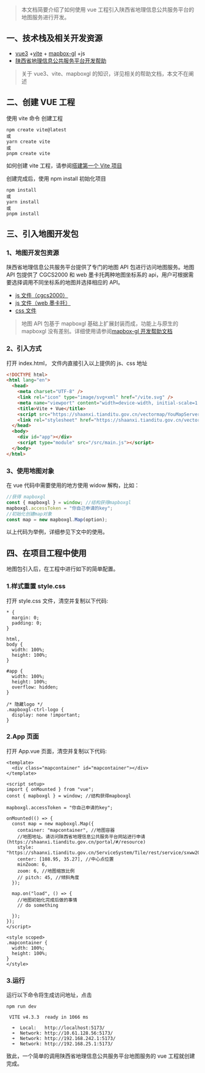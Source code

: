 > 本文档简要介绍了如何使用 vue 工程引入陕西省地理信息公共服务平台的地图服务进行开发。

## 一、技术栈及相关开发资源

- [vue3](https://cn.vuejs.org/) +[vite](https://cn.vitejs.dev/) + [mapbox-gl](https://docs.mapbox.com/mapbox-gl-js/api/) +js
- [陕西省地理信息公共服务平台开发帮助](https://shaanxi.tianditu.gov.cn/portal/#/devDocument)

> 关于 vue3、vite、mapboxgl 的知识，详见相关的帮助文档，本文不在阐述

## 二、创建 VUE 工程

使用 vite 命令 创建工程

```
npm create vite@latest
或
yarn create vite
或
pnpm create vite

```

如何创建 vite 工程，请参阅[搭建第一个 Vite 项目](https://cn.vitejs.dev/guide/)

创建完成后，使用 npm install 初始化项目

```
npm install
或
yarn install
或
pnpm install
```

## 三、引入地图开发包

### 1、地图开发包资源

陕西省地理信息公共服务平台提供了专门的地图 API 包进行访问地图服务。地图 API 包提供了 CGCS2000 和 web 墨卡托两种地图坐标系的 api，用户可根据需要选择调用不同坐标系的地图并选择相应的 API。

- [js 文件（cgcs2000）](https://shaanxi.tianditu.gov.cn/vectormap/YouMapServer/JavaScriptLib/mapbox-gl-cgcs2000.js)
- [js 文件（web 墨卡托）](https://shaanxi.tianditu.gov.cn/vectormap/YouMapServer/JavaScriptLib/mapbox-gl.js)
- [css 文件](https://shaanxi.tianditu.gov.cn/vectormap/YouMapServer/JavaScriptLib/mapbox-gl.css)

> 地图 API 包基于 mapboxgl 基础上扩展封装而成，功能上与原生的 mapboxgl 没有差别。详细使用请参阅[mapbox-gl 开发帮助文档](https://docs.mapbox.com/mapbox-gl-js/api/)

### 2、引入方式

打开 index.html， 文件内直接引入以上提供的 js、css 地址

```html
<!DOCTYPE html>
<html lang="en">
  <head>
    <meta charset="UTF-8" />
    <link rel="icon" type="image/svg+xml" href="/vite.svg" />
    <meta name="viewport" content="width=device-width, initial-scale=1.0" />
    <title>Vite + Vue</title>
    <script src="https://shaanxi.tianditu.gov.cn/vectormap/YouMapServer/JavaScriptLib/mapbox-gl-cgcs2000.js"></script>
    <link rel="stylesheet" href="https://shaanxi.tianditu.gov.cn/vectormap/YouMapServer/JavaScriptLib/mapbox-gl.css" />
  </head>
  <body>
    <div id="app"></div>
    <script type="module" src="/src/main.js"></script>
  </body>
</html>
```

### 3、使用地图对象

在 vue 代码中需要使用的地方使用 widow 解构，比如：

```javascript
//获得 mapboxgl
const { mapboxgl } = window; //结构获得mapboxgl
mapboxgl.accessToken = "你自己申请的key";
//初始化创建map对象
const map = new mapboxgl.Map(option);
```

以上代码为举例，详细参见下文中的使用。

## 四、在项目工程中使用

地图包引入后，在工程中进行如下的简单配置。

### 1.样式重置 style.css

打开 style.css 文件，清空并复制以下代码:

```
* {
  margin: 0;
  padding: 0;
}

html,
body {
  width: 100%;
  height: 100%;
}

#app {
  width: 100%;
  height: 100%;
  overflow: hidden;
}

/* 隐藏logo */
.mapboxgl-ctrl-logo {
  display: none !important;
}

```

### 2.App 页面

打开 App.vue 页面，清空并复制以下代码:

```
<template>
  <div class="mapcontainer" id="mapcontainer"></div>
</template>

<script setup>
import { onMounted } from "vue";
const { mapboxgl } = window; //结构获得mapboxgl

mapboxgl.accessToken = "你自己申请的key";

onMounted(() => {
  const map = new mapboxgl.Map({
    container: "mapcontainer", //地图容器
    //地图地址。请访问陕西省地理信息公共服务平台网站进行申请(https://shaanxi.tianditu.gov.cn/portal/#/resource)
    style: "https://shaanxi.tianditu.gov.cn/ServiceSystem/Tile/rest/service/sxww2022Geo/xxxxx/VectorTileServer/styles/default.json",
    center: [108.95, 35.27], //中心点位置
    minZoom: 6,
    zoom: 6, //地图缩放比例
    // pitch: 45, //倾斜角度
  });

  map.on("load", () => {
    //地图初始化完成后做的事情
    // do something

  });
});
</script>

<style scoped>
.mapcontainer {
  width: 100%;
  height: 100%;
}
</style>

```

### 3.运行

运行以下命令将生成访问地址，点击

```
npm run dev
```

```
 VITE v4.3.3  ready in 1066 ms

  ➜  Local:   http://localhost:5173/
  ➜  Network: http://10.61.128.56:5173/
  ➜  Network: http://192.168.242.1:5173/
  ➜  Network: http://192.168.25.1:5173/
```

致此，一个简单的调用陕西省地理信息公共服务平台地图服务的 vue 工程就创建完成。
